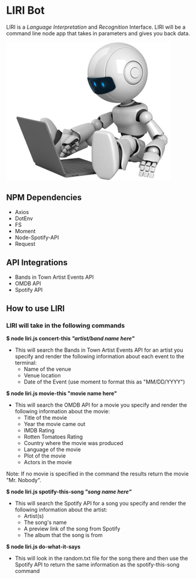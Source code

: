 # LIRI Bot
 LIRI is a *Language Interpretation* and *Recognition* Interface. LIRI will be a command line node app that takes in parameters and gives you back data.

![Bot Image](./images/bot.PNG)

 ## NPM Dependencies
 * Axios
 * DotEnv
 * FS
 * Moment
 * Node-Spotify-API
 * Request

 ## API Integrations
 * Bands in Town Artist Events API
 * OMDB API
 * Spotify API

 ## How to use LIRI

 ### LIRI will take in the following commands

 **$ node liri.js concert-this *"artist/band name here"***
 * This will search the Bands in Town Artist Events API for an artist you specify and render the following information about each event to the terminal:
   * Name of the venue
   * Venue location
   * Date of the Event (use moment to format this as "MM/DD/YYYY")

 **$ node liri.js movie-this "movie name here"**
 * This will search the OMDB API for a movie you specify and render the following information about the movie:
   * Title of the movie
   * Year the movie came out
   * IMDB Rating
   * Rotten Tomatoes Rating
   * Country where the movie was produced
   * Language of the movie
   * Plot of the movie
   * Actors in the movie

 Note: If no movie is specified in the command the results return the movie "Mr. Nobody".

 **$ node liri.js spotify-this-song *"song name here"***
 * This will search the Spotify API for a song you specify and render the following information about the artist:
   * Artist(s)
   * The song's name
   * A preview link of the song from Spotify
   * The album that the song is from

 **$ node liri.js do-what-it-says**
 * This will look in the random.txt file for the song there and then use the Spotify API to return the same information as the spotify-this-song command

 

 

 